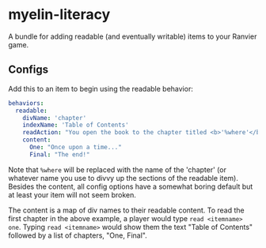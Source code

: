 # myelin-literacy

A bundle for adding readable (and eventually writable) items to your Ranvier game.

## Configs

Add this to an item to begin using the readable behavior:

```yaml
behaviors:
  readable:
    divName: 'chapter'
    indexName: 'Table of Contents'
    readAction: "You open the book to the chapter titled <b>'%where'</b>.\n\nYou begin reading:"
    content:
      One: "Once upon a time..."
      Final: "The end!"
```

Note that `%where` will be replaced with the name of the 'chapter' (or whatever name you use to divvy up the sections of the readable item). Besides the content, all config options have a somewhat boring default but at least your item will not seem broken.

The content is a map of div names to their readable content. To read the first chapter in the above example, a player would type `read <itemname> one`. Typing `read <itemname>` would show them the text "Table of Contents" followed by a list of chapters, "One, Final".